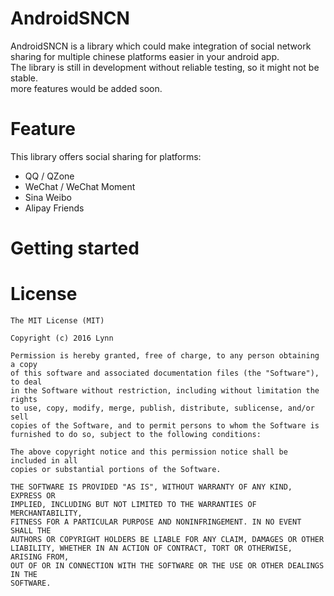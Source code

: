 # AndroidSNCN

  AndroidSNCN is a library which could make integration of social network sharing for multiple chinese platforms easier in your android app.  
  The library is still in development without reliable testing, so it might not be stable.  
  more features would be added soon.  

# Feature

  This library offers social sharing for platforms:  
  - QQ / QZone  
  - WeChat / WeChat Moment  
  - Sina Weibo  
  - Alipay Friends  

# Getting started


# License

	The MIT License (MIT)

	Copyright (c) 2016 Lynn

	Permission is hereby granted, free of charge, to any person obtaining a copy
	of this software and associated documentation files (the "Software"), to deal
	in the Software without restriction, including without limitation the rights
	to use, copy, modify, merge, publish, distribute, sublicense, and/or sell
	copies of the Software, and to permit persons to whom the Software is
	furnished to do so, subject to the following conditions:

	The above copyright notice and this permission notice shall be included in all
	copies or substantial portions of the Software.

	THE SOFTWARE IS PROVIDED "AS IS", WITHOUT WARRANTY OF ANY KIND, EXPRESS OR
	IMPLIED, INCLUDING BUT NOT LIMITED TO THE WARRANTIES OF MERCHANTABILITY,
	FITNESS FOR A PARTICULAR PURPOSE AND NONINFRINGEMENT. IN NO EVENT SHALL THE
	AUTHORS OR COPYRIGHT HOLDERS BE LIABLE FOR ANY CLAIM, DAMAGES OR OTHER
	LIABILITY, WHETHER IN AN ACTION OF CONTRACT, TORT OR OTHERWISE, ARISING FROM,
	OUT OF OR IN CONNECTION WITH THE SOFTWARE OR THE USE OR OTHER DEALINGS IN THE
	SOFTWARE.
